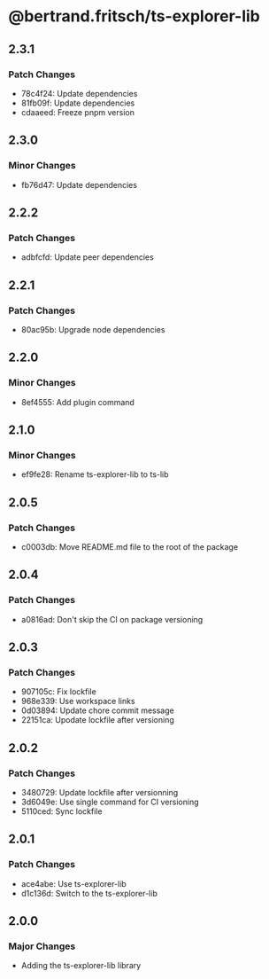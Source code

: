 # @bertrand.fritsch/ts-explorer-lib

## 2.3.1

### Patch Changes

- 78c4f24: Update dependencies
- 81fb09f: Update dependencies
- cdaaeed: Freeze pnpm version

## 2.3.0

### Minor Changes

- fb76d47: Update dependencies

## 2.2.2

### Patch Changes

- adbfcfd: Update peer dependencies

## 2.2.1

### Patch Changes

- 80ac95b: Upgrade node dependencies

## 2.2.0

### Minor Changes

- 8ef4555: Add plugin command

## 2.1.0

### Minor Changes

- ef9fe28: Rename ts-explorer-lib to ts-lib

## 2.0.5

### Patch Changes

- c0003db: Move README.md file to the root of the package

## 2.0.4

### Patch Changes

- a0816ad: Don't skip the CI on package versioning

## 2.0.3

### Patch Changes

- 907105c: Fix lockfile
- 968e339: Use workspace links
- 0d03894: Update chore commit message
- 22151ca: Upodate lockfile after versioning

## 2.0.2

### Patch Changes

- 3480729: Update lockfile after versionning
- 3d6049e: Use single command for CI versioning
- 5110ced: Sync lockfile

## 2.0.1

### Patch Changes

- ace4abe: Use ts-explorer-lib
- d1c136d: Switch to the ts-explorer-lib

## 2.0.0

### Major Changes

- Adding the ts-explorer-lib library
